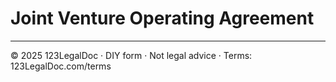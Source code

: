 # Joint Venture Operating Agreement

---
© 2025 123LegalDoc · DIY form · Not legal advice · Terms: 123LegalDoc.com/terms
